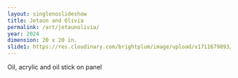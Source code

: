 ```yaml
---
layout: singlenoslideshow
title: Jetaun and Olivia
permalink: /art/jetaunolivia/
year: 2024
dimension: 20 x 20 in.
slide1: https://res.cloudinary.com/brightplum/image/upload/v1711679893/ashleyjan/2024/Jetaun_and_Olivia.jpg
---
```

Oil, acrylic and oil stick on panel